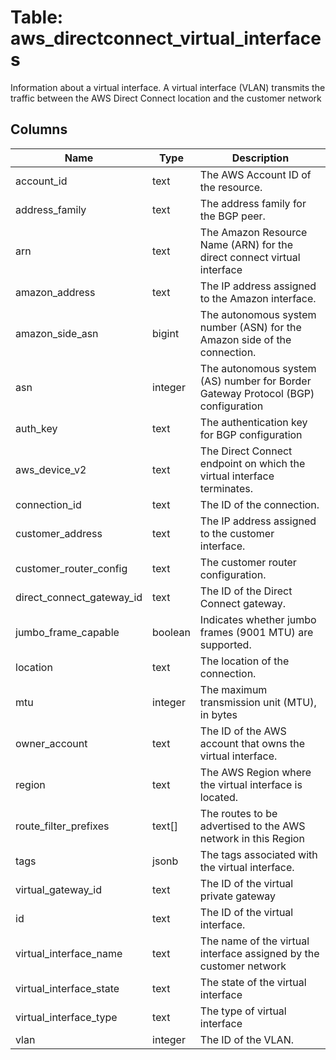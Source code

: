 
# Table: aws_directconnect_virtual_interfaces
Information about a virtual interface. A virtual interface (VLAN) transmits the traffic between the AWS Direct Connect location and the customer network
## Columns
| Name        | Type           | Description  |
| ------------- | ------------- | -----  |
|account_id|text|The AWS Account ID of the resource.|
|address_family|text|The address family for the BGP peer.|
|arn|text|The Amazon Resource Name (ARN) for the direct connect virtual interface|
|amazon_address|text|The IP address assigned to the Amazon interface.|
|amazon_side_asn|bigint|The autonomous system number (ASN) for the Amazon side of the connection.|
|asn|integer|The autonomous system (AS) number for Border Gateway Protocol (BGP) configuration|
|auth_key|text|The authentication key for BGP configuration|
|aws_device_v2|text|The Direct Connect endpoint on which the virtual interface terminates.|
|connection_id|text|The ID of the connection.|
|customer_address|text|The IP address assigned to the customer interface.|
|customer_router_config|text|The customer router configuration.|
|direct_connect_gateway_id|text|The ID of the Direct Connect gateway.|
|jumbo_frame_capable|boolean|Indicates whether jumbo frames (9001 MTU) are supported.|
|location|text|The location of the connection.|
|mtu|integer|The maximum transmission unit (MTU), in bytes|
|owner_account|text|The ID of the AWS account that owns the virtual interface.|
|region|text|The AWS Region where the virtual interface is located.|
|route_filter_prefixes|text[]|The routes to be advertised to the AWS network in this Region|
|tags|jsonb|The tags associated with the virtual interface.|
|virtual_gateway_id|text|The ID of the virtual private gateway|
|id|text|The ID of the virtual interface.|
|virtual_interface_name|text|The name of the virtual interface assigned by the customer network|
|virtual_interface_state|text|The state of the virtual interface|
|virtual_interface_type|text|The type of virtual interface|
|vlan|integer|The ID of the VLAN.|
